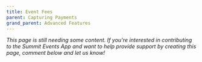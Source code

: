 ```yaml
---
title: Event Fees
parent: Capturing Payments
grand_parent: Advanced Features
---
```



*This page is still needing some content. If you're interested in contributing to the Summit Events App and want to help provide support by creating this page, comment below and let us know!*
